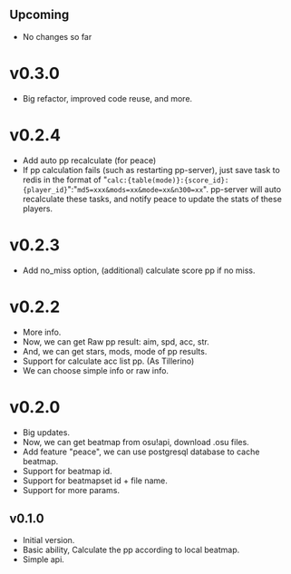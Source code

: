 ## Upcoming

- No changes so far

# v0.3.0

- Big refactor, improved code reuse, and more.

# v0.2.4

- Add auto pp recalculate (for peace)
- If pp calculation fails (such as restarting pp-server), just save task to redis in the format of "`calc:{table(mode)}:{score_id}:{player_id}`":"`md5=xxx&mods=xx&mode=xx&n300=xx`". pp-server will auto recalculate these tasks, and notify peace to update the stats of these players.

# v0.2.3

- Add no_miss option, (additional) calculate score pp if no miss.

# v0.2.2

- More info.
- Now, we can get Raw pp result: aim, spd, acc, str.
- And, we can get stars, mods, mode of pp results.
- Support for calculate acc list pp. (As Tillerino)
- We can choose simple info or raw info.

# v0.2.0

- Big updates.
- Now, we can get beatmap from osu!api, download .osu files.
- Add feature "peace", we can use postgresql database to cache beatmap.
- Support for beatmap id.
- Support for beatmapset id + file name.
- Support for more params.

## v0.1.0

- Initial version.
- Basic ability, Calculate the pp according to local beatmap.
- Simple api.
